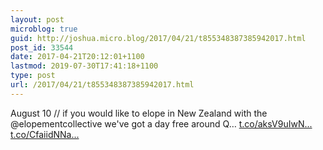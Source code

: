 ```yaml
---
layout: post
microblog: true
guid: http://joshua.micro.blog/2017/04/21/t855348387385942017.html
post_id: 33544
date: 2017-04-21T20:12:01+1100
lastmod: 2019-07-30T17:41:18+1100
type: post
url: /2017/04/21/t855348387385942017.html
---
```

August 10 // if you would like to elope in New Zealand with the @elopementcollective we've got a day free around Q… [t.co/aksV9uIwN...](https://t.co/aksV9uIwNE) [t.co/CfaiidNNa...](https://t.co/CfaiidNNaV)
